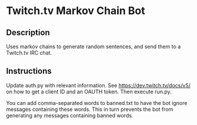 # Twitch.tv Markov Chain Bot

## Description

Uses markov chains to generate random sentences, and send them to a Twitch.tv IRC chat. 

## Instructions

Update auth.py with relevant information. See https://dev.twitch.tv/docs/v5/ on how to get a client ID and an OAUTH token. Then execute run.py.

You can add comma-separated words to banned.txt to have the bot ignore messages containing these words. This in turn prevents the bot from generating any messages containing banned words.
